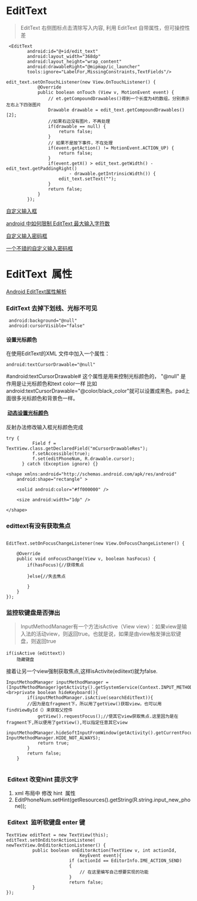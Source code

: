 
# EditText

> EditText 右侧图标点击清除写入内容, 利用 EditText 自带属性，但可操控性差

```
 <EditText
        android:id="@+id/edit_text"
        android:layout_width="368dp"
        android:layout_height="wrap_content"
        android:drawableRight="@mipmap/ic_launcher"
        tools:ignore="LabelFor,MissingConstraints,TextFields"/>

```

```
edit_text.setOnTouchListener(new View.OnTouchListener() {
            @Override
            public boolean onTouch (View v, MotionEvent event) {
                // et.getCompoundDrawables()得到一个长度为4的数组，分别表示左右上下四张图片
                Drawable drawable = edit_text.getCompoundDrawables()[2];
                //如果右边没有图片，不再处理
                if(drawable == null) {
                    return false;
                }
                // 如果不是按下事件，不在处理
                if(event.getAction() != MotionEvent.ACTION_UP) {
                    return false;
                }
                if(event.getX() > edit_text.getWidth() - edit_text.getPaddingRight()
                        - drawable.getIntrinsicWidth()) {
                    edit_text.setText("");
                }
                return false;
            }
        });

```

[自定义输入框](https://github.com/EoniJJ/PasswordView/)


[ android 中如何限制 EditText 最大输入字符数](http://blog.csdn.net/fulinwsuafcie/article/details/7437768)





 
[自定义输入密码框](https://github.com/tianshaojie/Android-PasswordInputView)

[一个不错的自定义输入密码框](https://github.com/EthanCo/PasswordInput)




# EditText  属性

[Android EditText属性解析](http://www.jianshu.com/p/c14f4d97b845#)

### EditText 去掉下划线、光标不可见

```
 android:background="@null"
 android:cursorVisible="false"
```
#### 设置光标颜色
 
在使用EditText的XML 文件中加入一个属性：
```
android:textCursorDrawable="@null" 
```
#android:textCursorDrawable#   这个属性是用来控制光标颜色的，
"@null"   是作用是让光标颜色和text color一样
比如 android:textCursorDrawable="@color/black_color"就可以设置成黑色。pad上面很多光标颜色和背景色一样。	
 

####  [动态设置光标颜色](http://blog.csdn.net/qq_30247473/article/details/50422245)

  反射办法修改输入框光标颜色完成
  ```
try {
            Field f = TextView.class.getDeclaredField("mCursorDrawableRes");
            f.setAccessible(true);
            f.set(editPhoneNum, R.drawable.cursor);
        } catch (Exception ignore) {}

 ``` 

```
<shape xmlns:android="http://schemas.android.com/apk/res/android"  
    android:shape="rectangle" >  
  
    <solid android:color="#ff000000" />  
  
    <size android:width="1dp" />  
  
</shape>  
```




### edittext有没有获取焦点

```

EditText.setOnFocusChangeListener(new View.OnFocusChangeListener() {  
       
    @Override  
    public void onFocusChange(View v, boolean hasFocus) {  
        if(hasFocus){//获得焦点  
               
        }else{//失去焦点  
             
        }  
    }             
});
```


### 监控软键盘是否弹出

> InputMethodManager有一个方法isActive（View view）：如果view是输入法的活动view，则返回true。也就是说，如果是由view触发弹出软键盘，则返回true

```
if(isActive（edittext）)  
    隐藏键盘  

```

接着让另一个view强制获取焦点,这样isActivite(ediitext)就为false.

```
InputMethodManager inputMethodManager = (InputMethodManager)getActivity().getSystemService(Context.INPUT_METHOD_SERVICE);<br>private boolean hideKeyboard(){  
        if(inputMethodManager.isActive(searchEditText)){
        //因为是在fragment下，所以用了getView()获取view，也可以用findViewById（）来获取父控件  
            getView().requestFocus();//使其它view获取焦点.这里因为是在fragment下,所以便用了getView(),可以指定任意其它view  
            inputMethodManager.hideSoftInputFromWindow(getActivity().getCurrentFocus().getWindowToken(),                      InputMethodManager.HIDE_NOT_ALWAYS);  
            return true;  
        }  
        return false;  
    }   


```


###  Editext 改变hint 提示文字

1. xml 布局中 修改 hint  属性
2. EditPhoneNum.setHint(getResources().getString(R.string.input_new_phone));



###  Editext  监听软键盘 enter 键

 

```
TextView editText = new TextView(this);
editText.setOnEditorActionListene(
newTextView.OnEditorActionListener() {  
          public boolean onEditorAction(TextView v, int actionId,  
                            KeyEvent event){  
                        if (actionId == EditorInfo.IME_ACTION_SEND)  
                        {  
                            // 在这里编写自己想要实现的功能  
                        }  
                        return false;  
          }  
});

```




